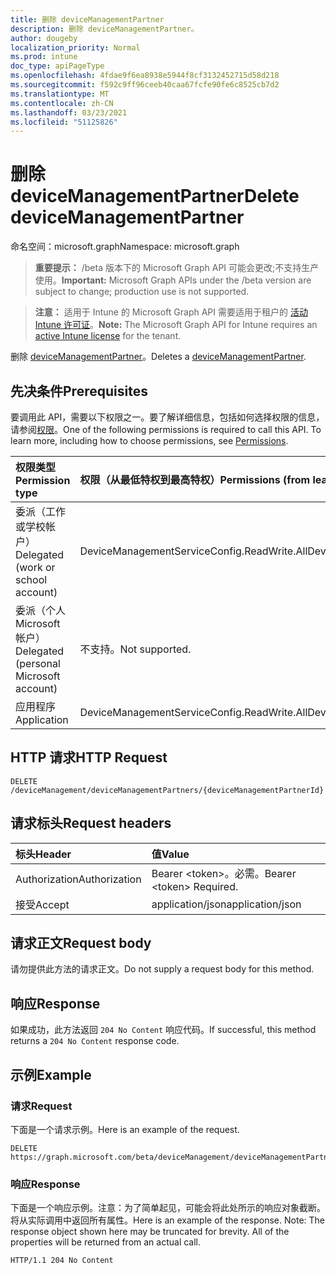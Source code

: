 ```yaml
---
title: 删除 deviceManagementPartner
description: 删除 deviceManagementPartner。
author: dougeby
localization_priority: Normal
ms.prod: intune
doc_type: apiPageType
ms.openlocfilehash: 4fdae9f6ea8938e5944f8cf3132452715d58d218
ms.sourcegitcommit: f592c9ff96ceeb40caa67fcfe90fe6c8525cb7d2
ms.translationtype: MT
ms.contentlocale: zh-CN
ms.lasthandoff: 03/23/2021
ms.locfileid: "51125826"
---
```

# <a name="delete-devicemanagementpartner"></a><span data-ttu-id="4e10d-103">删除 deviceManagementPartner</span><span class="sxs-lookup"><span data-stu-id="4e10d-103">Delete deviceManagementPartner</span></span>

<span data-ttu-id="4e10d-104">命名空间：microsoft.graph</span><span class="sxs-lookup"><span data-stu-id="4e10d-104">Namespace: microsoft.graph</span></span>

> <span data-ttu-id="4e10d-105">**重要提示：** /beta 版本下的 Microsoft Graph API 可能会更改;不支持生产使用。</span><span class="sxs-lookup"><span data-stu-id="4e10d-105">**Important:** Microsoft Graph APIs under the /beta version are subject to change; production use is not supported.</span></span>

> <span data-ttu-id="4e10d-106">**注意：** 适用于 Intune 的 Microsoft Graph API 需要适用于租户的 [活动 Intune 许可证](https://go.microsoft.com/fwlink/?linkid=839381)。</span><span class="sxs-lookup"><span data-stu-id="4e10d-106">**Note:** The Microsoft Graph API for Intune requires an [active Intune license](https://go.microsoft.com/fwlink/?linkid=839381) for the tenant.</span></span>

<span data-ttu-id="4e10d-107">删除 [deviceManagementPartner](../resources/intune-onboarding-devicemanagementpartner.md)。</span><span class="sxs-lookup"><span data-stu-id="4e10d-107">Deletes a [deviceManagementPartner](../resources/intune-onboarding-devicemanagementpartner.md).</span></span>

## <a name="prerequisites"></a><span data-ttu-id="4e10d-108">先决条件</span><span class="sxs-lookup"><span data-stu-id="4e10d-108">Prerequisites</span></span>
<span data-ttu-id="4e10d-p101">要调用此 API，需要以下权限之一。要了解详细信息，包括如何选择权限的信息，请参阅[权限](/graph/permissions-reference)。</span><span class="sxs-lookup"><span data-stu-id="4e10d-p101">One of the following permissions is required to call this API. To learn more, including how to choose permissions, see [Permissions](/graph/permissions-reference).</span></span>

|<span data-ttu-id="4e10d-111">权限类型</span><span class="sxs-lookup"><span data-stu-id="4e10d-111">Permission type</span></span>|<span data-ttu-id="4e10d-112">权限（从最低特权到最高特权）</span><span class="sxs-lookup"><span data-stu-id="4e10d-112">Permissions (from least to most privileged)</span></span>|
|:---|:---|
|<span data-ttu-id="4e10d-113">委派（工作或学校帐户）</span><span class="sxs-lookup"><span data-stu-id="4e10d-113">Delegated (work or school account)</span></span>|<span data-ttu-id="4e10d-114">DeviceManagementServiceConfig.ReadWrite.All</span><span class="sxs-lookup"><span data-stu-id="4e10d-114">DeviceManagementServiceConfig.ReadWrite.All</span></span>|
|<span data-ttu-id="4e10d-115">委派（个人 Microsoft 帐户）</span><span class="sxs-lookup"><span data-stu-id="4e10d-115">Delegated (personal Microsoft account)</span></span>|<span data-ttu-id="4e10d-116">不支持。</span><span class="sxs-lookup"><span data-stu-id="4e10d-116">Not supported.</span></span>|
|<span data-ttu-id="4e10d-117">应用程序</span><span class="sxs-lookup"><span data-stu-id="4e10d-117">Application</span></span>|<span data-ttu-id="4e10d-118">DeviceManagementServiceConfig.ReadWrite.All</span><span class="sxs-lookup"><span data-stu-id="4e10d-118">DeviceManagementServiceConfig.ReadWrite.All</span></span>|

## <a name="http-request"></a><span data-ttu-id="4e10d-119">HTTP 请求</span><span class="sxs-lookup"><span data-stu-id="4e10d-119">HTTP Request</span></span>
<!-- {
  "blockType": "ignored"
}
-->
``` http
DELETE /deviceManagement/deviceManagementPartners/{deviceManagementPartnerId}
```

## <a name="request-headers"></a><span data-ttu-id="4e10d-120">请求标头</span><span class="sxs-lookup"><span data-stu-id="4e10d-120">Request headers</span></span>
|<span data-ttu-id="4e10d-121">标头</span><span class="sxs-lookup"><span data-stu-id="4e10d-121">Header</span></span>|<span data-ttu-id="4e10d-122">值</span><span class="sxs-lookup"><span data-stu-id="4e10d-122">Value</span></span>|
|:---|:---|
|<span data-ttu-id="4e10d-123">Authorization</span><span class="sxs-lookup"><span data-stu-id="4e10d-123">Authorization</span></span>|<span data-ttu-id="4e10d-124">Bearer &lt;token&gt;。必需。</span><span class="sxs-lookup"><span data-stu-id="4e10d-124">Bearer &lt;token&gt; Required.</span></span>|
|<span data-ttu-id="4e10d-125">接受</span><span class="sxs-lookup"><span data-stu-id="4e10d-125">Accept</span></span>|<span data-ttu-id="4e10d-126">application/json</span><span class="sxs-lookup"><span data-stu-id="4e10d-126">application/json</span></span>|

## <a name="request-body"></a><span data-ttu-id="4e10d-127">请求正文</span><span class="sxs-lookup"><span data-stu-id="4e10d-127">Request body</span></span>
<span data-ttu-id="4e10d-128">请勿提供此方法的请求正文。</span><span class="sxs-lookup"><span data-stu-id="4e10d-128">Do not supply a request body for this method.</span></span>

## <a name="response"></a><span data-ttu-id="4e10d-129">响应</span><span class="sxs-lookup"><span data-stu-id="4e10d-129">Response</span></span>
<span data-ttu-id="4e10d-130">如果成功，此方法返回 `204 No Content` 响应代码。</span><span class="sxs-lookup"><span data-stu-id="4e10d-130">If successful, this method returns a `204 No Content` response code.</span></span>

## <a name="example"></a><span data-ttu-id="4e10d-131">示例</span><span class="sxs-lookup"><span data-stu-id="4e10d-131">Example</span></span>

### <a name="request"></a><span data-ttu-id="4e10d-132">请求</span><span class="sxs-lookup"><span data-stu-id="4e10d-132">Request</span></span>
<span data-ttu-id="4e10d-133">下面是一个请求示例。</span><span class="sxs-lookup"><span data-stu-id="4e10d-133">Here is an example of the request.</span></span>
``` http
DELETE https://graph.microsoft.com/beta/deviceManagement/deviceManagementPartners/{deviceManagementPartnerId}
```

### <a name="response"></a><span data-ttu-id="4e10d-134">响应</span><span class="sxs-lookup"><span data-stu-id="4e10d-134">Response</span></span>
<span data-ttu-id="4e10d-p102">下面是一个响应示例。注意：为了简单起见，可能会将此处所示的响应对象截断。将从实际调用中返回所有属性。</span><span class="sxs-lookup"><span data-stu-id="4e10d-p102">Here is an example of the response. Note: The response object shown here may be truncated for brevity. All of the properties will be returned from an actual call.</span></span>
``` http
HTTP/1.1 204 No Content
```




